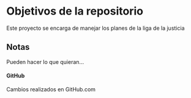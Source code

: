 # Objetivos de la repositorio

Este proyecto se encarga de manejar los planes de la liga de la justicia


## Notas
Pueden hacer lo que quieran...

#### GitHub
Cambios realizados en GitHub.com
